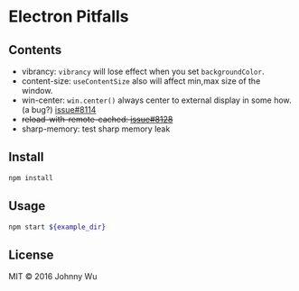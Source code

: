 # Electron Pitfalls

## Contents

  - vibrancy: `vibrancy` will lose effect when you set `backgroundColor`.
  - content-size: `useContentSize` also will affect min,max size of the window.
  - win-center: `win.center()` always center to external display in some how. (a bug?) [issue#8114](https://github.com/electron/electron/issues/8114)
  - ~~reload-with-remote-cached: [issue#8128](https://github.com/electron/electron/issues/8128)~~
  - sharp-memory: test sharp memory leak

## Install

```bash
npm install
```

## Usage

```bash
npm start ${example_dir}
```

## License

MIT © 2016 Johnny Wu
